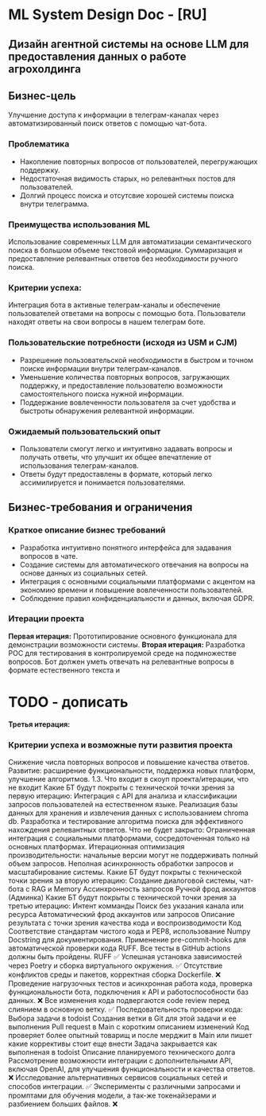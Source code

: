 # ML System Design Doc - [RU]
## Дизайн агентной системы на основе LLM для предоставления данных о работе агрохолдинга

## Бизнес-цель

Улучшение доступа к информации в телеграм-каналах через автоматизированный поиск ответов с помощью чат-бота.

### Проблематика

- Накопление повторных вопросов от пользователей, перегружающих поддержку.
- Недостаточная видимость старых, но релевантных постов для пользователей.
- Долгий процесс поиска и отсутсвие хорошей системы поиска внутри телеграмма.

### Преимущества использования ML

Использование современных LLM для автоматизации семантического поиска в большом объеме текстовой информации.
Суммаризация и предоставление релевантных ответов без необходимости ручного поиска.

### Критерии успеха:

Интеграция бота в активные телеграм-каналы и обеспечение пользователей ответами на вопросы с помощью бота.
Пользователи находят ответы на свои вопросы в нашем телеграм боте.

### Пользовательские потребности (исходя из USM и CJM)

- Разрешение пользовательской необходимости в быстром и точном поиске информации внутри 
телеграм-каналов.
- Уменьшение количества повторных вопросов, загружающих поддержку, и предоставление 
пользователю возможности самостоятельного поиска нужной информации.
- Поддержание вовлеченности пользователя за счет удобства и быстроты обнаружения 
релевантной информации.

### Ожидаемый пользовательский опыт

- Пользователи смогут легко и интуитивно задавать вопросы и получать ответы, что 
улучшит их общее впечатление от использования телеграм-каналов.
- Ответы будут предоставлены в формате, который легко ассимилируется и понимается 
пользователями.

##  Бизнес-требования и ограничения

### Краткое описание бизнес требований

- Разработка интуитивно понятного интерфейса для задавания вопросов в чате.
- Создание системы для автоматического отвечания на вопросы на основе данных из 
социальных сетей.
- Интеграция с основными социальными платформами с акцентом на экономию времени и 
повышение вовлеченности пользователей.
- Соблюдение правил конфиденциальности и данных, включая GDPR.

### Итерации проекта

**Первая итерация:**
Прототипирование основного функционала для демонстрации возможности системы.
**Вторая итерация:**
Разработка POC для тестирования в контролируемой среде на подмножестве вопросов. 
Бот должен уметь отвечать на релевантные вопросы в формате естественного текста и 
# TODO - дописать
**Третья итерация:**


### Критерии успеха и возможные пути развития проекта
Снижение числа повторных вопросов и повышение качества ответов.
Развитие: расширение функциональности, поддержка новых платформ, улучшение алгоритмов.
1.3. Что входит в скоуп проекта/итерации, что не входит
Какие БТ будут покрыты с технической точки зрения за первую итерацию:
Интеграция с API для анализа и классификации запросов пользователей на естественном языке.
Реализация базы данных для хранения и извлечения данных с использованием chroma db.
Разработка и тестирование алгоритма поиска для эффективного нахождения релевантных ответов.
Что не будет закрыто:
Ограниченная интеграция с социальными платформами, сосредоточенная только на основных платформах.
Итерационная оптимизация производительности: начальные версии могут не поддерживать полный объем запросов.
Неполная асинхронность обработки запросов и масштабирование системы.
Какие БТ будут покрыты с технической точки зрения за вторую итерацию:
Создание диалоговой системы, чат-бота с RAG и Memory
Ассинхронность запросов
Ручной фрод аккаунтов (Админка)
Какие БТ будут покрыты с технической точки зрения за третью итерацию:
Интент комманды
Поиск без указания канала или ресурса
Автоматический фрод аккаунтов или запросов
Описание результата с точки зрения качества кода и воспроизводимости
Код
Соответствие стандартам чистого кода и PEP8, использование Numpy Docstring для документирования.
Применение pre-commit-hooks для автоматической проверки кода RUFF.
Все тесты в GitHub actions должны быть пройдены.
RUFF ✅
Успешная установка зависимостей через Poetry и сборка виртуального окружения. ✅
Отсутствие конфликтов среды и пакетов, корректная сборка Dockerfile. ❌
Проведение нагрузочных тестов и асинхронная работа кода, проверка функциональности бота, подключения к API и работоспособности баз данных. ❌
Все изменения кода подвергаются code review перед слиянием в основную ветку. ✅
Последовательность проверки кода:
Выбора задачи в todoist
Cоздания ветки в Git для этой задачи и ее выполнения
Pull request в Main с коротким описанием изменений
Код проверяет более опытный товарищ и после мерджит в Main или пишет какие коррективы стоит еще внести
Задача закрывается как выполненая в todoist
Описание планируемого технического долга
Рассмотрение возможности интеграции с дополнительными API, включая OpenAI, для улучшения функциональности и качества ответов. ❌
Исследование альтернативных сервисов социальных сетей и способов интеграции. ✅
Эксперименты с различными запросами и промптами для обучения модели, а так-же токенайзерами и разбиением больших файлов. ❌

